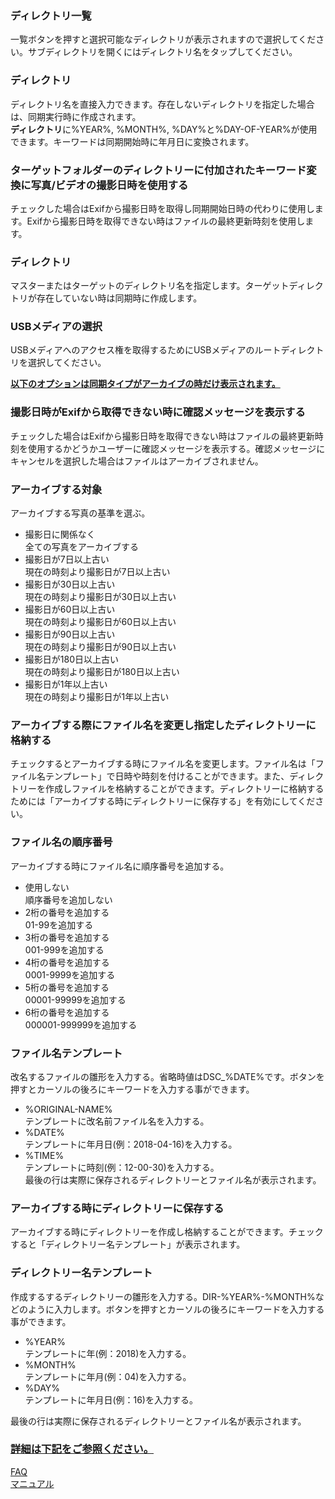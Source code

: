 ### ディレクトリ一覧<br>
一覧ボタンを押すと選択可能なディレクトリが表示されますので選択してください。サブディレクトリを開くにはディレクトリ名をタップしてください。 <br>

### ディレクトリ<br>
ディレクトリ名を直接入力できます。存在しないディレクトリを指定した場合は、同期実行時に作成されます。<br>
**ディレクトリ**に%YEAR%, %MONTH%, %DAY%と%DAY-OF-YEAR%が使用できます。キーワードは同期開始時に年月日に変換されます。 <br>

### ターゲットフォルダーのディレクトリーに付加されたキーワード変換に写真/ビデオの撮影日時を使用する<br>
チェックした場合はExifから撮影日時を取得し同期開始日時の代わりに使用します。Exifから撮影日時を取得できない時はファイルの最終更新時刻を使用します。 <br>

### ディレクトリ<br>
マスターまたはターゲットのディレクトリ名を指定します。ターゲットディレクトリが存在していない時は同期時に作成します。 <br>

### USBメディアの選択<br>
USBメディアへのアクセス権を取得するためにUSBメディアのルートディレクトリを選択してください。<br>

<u>**以下のオプションは同期タイプがアーカイブの時だけ表示されます。**</u><br>

### 撮影日時がExifから取得できない時に確認メッセージを表示する<br>
チェックした場合はExifから撮影日時を取得できない時はファイルの最終更新時刻を使用するかどうかユーザーに確認メッセージを表示する。確認メッセージにキャンセルを選択した場合はファイルはアーカイブされません。 <br>

### アーカイブする対象<br>
アーカイブする写真の基準を選ぶ。<br>

- 撮影日に関係なく<br>
全ての写真をアーカイブする<br>
- 撮影日が7日以上古い<br>
現在の時刻より撮影日が7日以上古い<br>
- 撮影日が30日以上古い<br>
現在の時刻より撮影日が30日以上古い<br>
- 撮影日が60日以上古い<br>
現在の時刻より撮影日が60日以上古い<br>
- 撮影日が90日以上古い<br>
現在の時刻より撮影日が90日以上古い<br>
- 撮影日が180日以上古い<br>
現在の時刻より撮影日が180日以上古い<br>
- 撮影日が1年以上古い<br>
現在の時刻より撮影日が1年以上古い <br>

### アーカイブする際にファイル名を変更し指定したディレクトリーに格納する<br>
チェックするとアーカイブする時にファイル名を変更します。ファイル名は「ファイル名テンプレート」で日時や時刻を付けることができます。また、ディレクトリーを作成しファイルを格納することができます。ディレクトリーに格納するためには「アーカイブする時にディレクトリーに保存する」を有効にしてください。 <br>

### ファイル名の順序番号<br>
アーカイブする時にファイル名に順序番号を追加する。<br>

- 使用しない<br>
順序番号を追加しない<br>
- 2桁の番号を追加する<br>
01-99を追加する<br>
- 3桁の番号を追加する<br>
001-999を追加する<br>
- 4桁の番号を追加する<br>
0001-9999を追加する<br>
- 5桁の番号を追加する<br>
00001-99999を追加する<br>
- 6桁の番号を追加する<br>
000001-999999を追加する <br>

### ファイル名テンプレート<br>
改名するファイルの雛形を入力する。省略時値はDSC_%DATE%です。ボタンを押すとカーソルの後ろにキーワードを入力する事ができます。<br>

- %ORIGINAL-NAME%<br>
テンプレートに改名前ファイル名を入力する。<br>
- %DATE%<br>
テンプレートに年月日(例：2018-04-16)を入力する。<br>
- %TIME%<br>
テンプレートに時刻(例：12-00-30)を入力する。<br>
最後の行は実際に保存されるディレクトリーとファイル名が表示されます。<br>

### アーカイブする時にディレクトリーに保存する<br>
アーカイブする時にディレクトリーを作成し格納することができます。チェックすると「ディレクトリー名テンプレート」が表示されます。<br>

### ディレクトリー名テンプレート<br>
作成するするディレクトリーの雛形を入力する。DIR-%YEAR%-%MONTH%などのように入力します。ボタンを押すとカーソルの後ろにキーワードを入力する事ができます。<br>

- %YEAR%<br>
テンプレートに年(例：2018)を入力する。<br>
- %MONTH%<br>
テンプレートに年月(例：04)を入力する。<br>
- %DAY%<br>
テンプレートに年月日(例：16)を入力する。<br>

最後の行は実際に保存されるディレクトリーとファイル名が表示されます。<br>

### <u>詳細は下記をご参照ください。</u><br>
[FAQ](https://sentaroh.github.io/Documents/SMBSync2/SMBSync2_FAQ_JA.htm)<br>
[マニュアル](https://sentaroh.github.io/Documents/SMBSync2/SMBSync2_Desc_JA.htm) <br>
